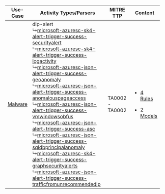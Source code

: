 |    Use-Case    | Activity Types/Parsers    | MITRE TTP    | Content    |
|:----:| ---- | ---- | ---- |
| [Malware](../../../UseCases/uc_malware.md) |  dlp-alert<br> ↳[microsoft-azuresc-sk4-alert-trigger-success-securityalert](Ps/pC_microsoftazurescsk4alerttriggersuccesssecurityalert.md)<br> ↳[microsoft-azuresc-sk4-alert-trigger-success-logactivity](Ps/pC_microsoftazurescsk4alerttriggersuccesslogactivity.md)<br> ↳[microsoft-azuresc-json-alert-trigger-success-geoanomaly](Ps/pC_microsoftazurescjsonalerttriggersuccessgeoanomaly.md)<br> ↳[microsoft-azuresc-json-alert-trigger-success-anomalouspageaccess](Ps/pC_microsoftazurescjsonalerttriggersuccessanomalouspageaccess.md)<br> ↳[microsoft-azuresc-json-alert-trigger-success-vmwindowsobfus](Ps/pC_microsoftazurescjsonalerttriggersuccessvmwindowsobfus.md)<br> ↳[microsoft-azuresc-json-alert-trigger-success-asc](Ps/pC_microsoftazurescjsonalerttriggersuccessasc.md)<br> ↳[microsoft-azuresc-json-alert-trigger-success-sqldbprincipalanomaly](Ps/pC_microsoftazurescjsonalerttriggersuccesssqldbprincipalanomaly.md)<br> ↳[microsoft-azuresc-sk4-alert-trigger-success-graphsecurityalerts](Ps/pC_microsoftazurescsk4alerttriggersuccessgraphsecurityalerts.md)<br> ↳[microsoft-azuresc-json-alert-trigger-success-trafficfromunrecommendedip](Ps/pC_microsoftazurescjsonalerttriggersuccesstrafficfromunrecommendedip.md)<br> | TA0002 - TA0002<br> | [<ul><li>4 Rules</li></ul><ul><li>2 Models</li></ul>](RM/r_m_microsoft_azure_security_center_Malware.md) |